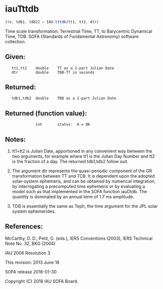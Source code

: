 # iauTttdb

```js
[rv, tdb1, tdb2] = IAU.tttdb(tt1, tt2, dtr)
```

Time scale transformation:  Terrestrial Time, TT, to Barycentric
Dynamical Time, TDB.
SOFA (Standards of Fundamental Astronomy) software collection.


## Given:
```
   tt1,tt2    double    TT as a 2-part Julian Date
   dtr        double    TDB-TT in seconds
```

## Returned:
```
   tdb1,tdb2  double    TDB as a 2-part Julian Date
```

## Returned (function value):
```
              int       status:  0 = OK
```

## Notes:

1) tt1+tt2 is Julian Date, apportioned in any convenient way between
   the two arguments, for example where tt1 is the Julian Day Number
   and tt2 is the fraction of a day.  The returned tdb1,tdb2 follow
   suit.

2) The argument dtr represents the quasi-periodic component of the
   GR transformation between TT and TCB.  It is dependent upon the
   adopted solar-system ephemeris, and can be obtained by numerical
   integration, by interrogating a precomputed time ephemeris or by
   evaluating a model such as that implemented in the SOFA function
   iauDtdb.   The quantity is dominated by an annual term of 1.7 ms
   amplitude.

3) TDB is essentially the same as Teph, the time argument for the JPL
   solar system ephemerides.

## References:

   McCarthy, D. D., Petit, G. (eds.), IERS Conventions (2003),
   IERS Technical Note No. 32, BKG (2004)

   IAU 2006 Resolution 3

This revision:  2013 June 18

SOFA release 2018-01-30

Copyright (C) 2018 IAU SOFA Board.
